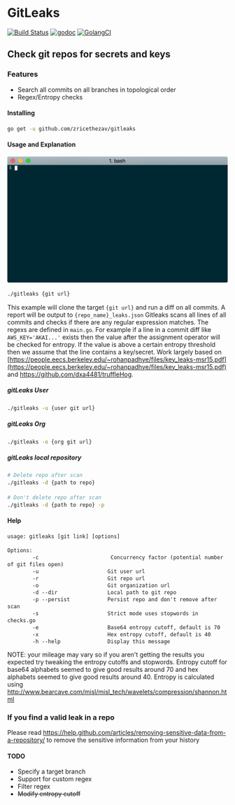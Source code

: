 # GitLeaks


[![Build Status](https://travis-ci.org/zricethezav/gitleaks.svg?branch=master)](https://travis-ci.org/zricethezav/gitleaks)
[![godoc](https://godoc.org/github.com/zricethezav/gitleaks?status.svg)](http://godoc.org/github.com/zricethezav/gitleaks)
[![GolangCI](https://golangci.com/badges/github.com/zricethezav/gitleaks.svg)](https://golangci.com)

## Check git repos for secrets and keys

### Features

* Search all commits on all branches in topological order
* Regex/Entropy checks

#### Installing

```bash
go get -u github.com/zricethezav/gitleaks
```

#### Usage and Explanation

![Alt Text](https://github.com/zricethezav/gifs/blob/master/gitleaks.gif)

```bash
./gitleaks {git url}
```

This example will clone the target `{git url}` and run a diff on all commits. A report will be output to `{repo_name}_leaks.json`
Gitleaks scans all lines of all commits and checks if there are any regular expression matches. The regexs are defined in `main.go`. For example if a line in a commit diff like `AWS_KEY='AKAI...'` exists then the value after the assignment operator will be checked for entropy. If the value is above a certain entropy threshold then we assume that the line contains a key/secret. Work largely based on  [https://people.eecs.berkeley.edu/~rohanpadhye/files/key_leaks-msr15.pdf](https://people.eecs.berkeley.edu/~rohanpadhye/files/key_leaks-msr15.pdf) and https://github.com/dxa4481/truffleHog.

##### gitLeaks User
```bash
./gitleaks -u {user git url}
```
##### gitLeaks Org
```bash
./gitleaks -o {org git url}
```
##### gitLeaks local repository
```bash
# Delete repo after scan
./gitleaks -d {path to repo}

# Don't delete repo after scan
./gitleaks -d {path to repo} -p
```

#### Help
```
usage: gitleaks [git link] [options]

Options:
        -c                       Concurrency factor (potential number of git files open)
        -u                      Git user url
        -r                      Git repo url
        -o                      Git organization url
        -d --dir                Local path to git repo
        -p --persist            Persist repo and don't remove after scan
        -s                      Strict mode uses stopwords in checks.go
        -e                      Base64 entropy cutoff, default is 70
        -x                      Hex entropy cutoff, default is 40
        -h --help               Display this message
```
NOTE: your mileage may vary so if you aren't getting the results you expected try tweaking the entropy cutoffs and stopwords. Entropy cutoff for base64 alphabets seemed to give good results around 70 and hex alphabets seemed to give good results around 40. Entropy is calculated using http://www.bearcave.com/misl/misl_tech/wavelets/compression/shannon.html


### If you find a valid leak in a repo
Please read https://help.github.com/articles/removing-sensitive-data-from-a-repository/ to remove the sensitive information from your history

#### TODO

* Specify a target branch
* Support for custom regex
* Filter regex
* ~~Modify entropy cutoff~~
